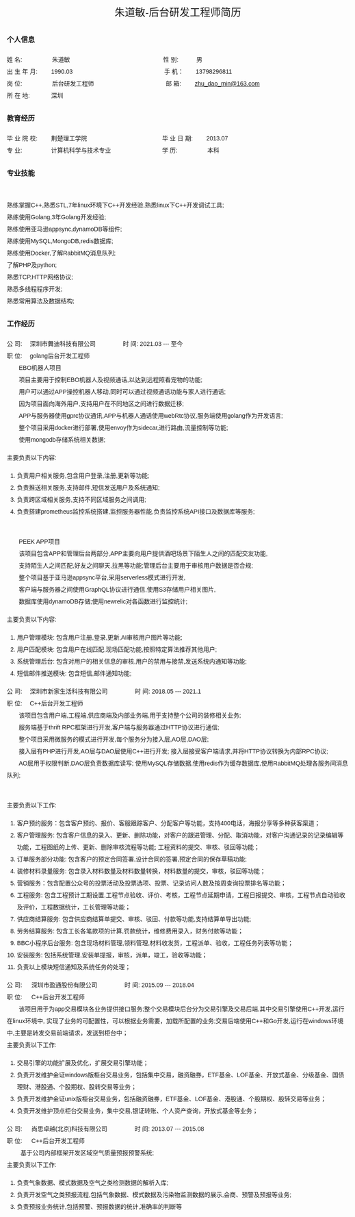<style>
body {
  font-family: Helvetica, arial, freesans, clean, sans-serif;
  font-size: 14px;
  line-height: 2;
  padding: 10px;
  max-width: 800px;
  margin: 0 auto;
}
</style>
<center><font size=5>朱道敏-后台研发工程师简历 </font> </center>

### 个人信息 
姓 名:&#8195;&#8195;&#8195;&#8195;&#8195;朱道敏 &#8195;&#8195;&#8195;&#8195;&#8195;&#8195;&#8195;&#8195;&#8195;&#8195;&#8195;&#8195;&#8195;&#8195;&#8195;  性 别:&#8195;&#8195;&#8195;男
<br/>出 生 年 月: &#8195;&#8195;1990.03&#8195;&#8195;&#8195;&#8195;&#8195;&#8195;&#8195;&#8195;&#8195;&#8195;&#8195;&#8195;&#8195;&#8195;&#8195; 手 机：&#8195;&#8195;13798296811
<br/>岗 位:&#8195;&#8195;&#8195;&#8195;&#8195;后台研发工程师&#8195;&#8195;&#8195;&#8195;&#8195;&#8195;&#8195;&#8195;&#8195;&#8195;&#8195;&#8195;邮 箱:&#8195;&#8195; zhu_dao_min@163.com   
所 在 地:  &#8195;&#8195;&#8195;  深圳

### 教育经历
毕 业 院 校:&#8195;&#8195;  荆楚理工学院   &#8195;&#8195;&#8195;&#8195;&#8195;&#8195;&#8195;&#8195;&#8195;&#8195;&#8195;&#8195; 毕 业 日 期:&#8195;&#8195; 2013.07
</br>专 业: &#8195;&#8195; &#8195;&#8195;    计算机科学与技术专业 &#8195;&#8195;&#8195;&#8195;&#8195;&#8195;&#8195;&#8195; 学 历:&#8195;&#8195;&#8195;&#8195;&#8195;本科     

### 专业技能
</br>熟练掌握C++,熟悉STL,7年linux环境下C++开发经验,熟悉linux下C++开发调试工具;
</br>熟练使用Golang,3年Golang开发经验;
</br>熟练使用亚马逊appsync,dynamoDB等组件;
</br>熟练使用MySQL,MongoDB,redis数据库;
</br>熟练使用Docker,了解RabbitMQ消息队列;
</br>了解PHP及python;
</br>熟悉TCP,HTTP网络协议;
</br>熟悉多线程程序开发;
</br>熟悉常用算法及数据结构;

### 工作经历

公 司: &#8195;深圳市舞迪科技有限公司    &#8195;&#8195;&#8195;&#8195; 时 间: 2021.03 --- 至今
<br/>职 位: &#8195;golang后台开发工程师 
<br/>&#8195;&#8195;EBO机器人项目
<br/>&#8195;&#8195;项目主要用于控制EBO机器人及视频通话,以达到远程照看宠物的功能;
  <br/>&#8195;&#8195;用户可以通过APP操控机器人移动,同时可以通过视频通话功能与家人进行通话; 
  <br/>&#8195;&#8195;因为项目面向海外用户,支持用户在不同地区之间进行数据迁移;
  <br/>&#8195;&#8195;APP与服务器使用gprc协议通讯,APP与机器人通话使用webRtc协议,服务端使用golang作为开发语言;
  <br/>&#8195;&#8195;整个项目采用docker进行部署,使用envoy作为sidecar,进行路由,流量控制等功能;
  <br/>&#8195;&#8195;使用mongodb存储系统相关数据;

主要负责以下内容:
1. 负责用户相关服务,包含用户登录,注册,更新等功能;
2. 负责推送相关服务,支持邮件,短信发送用户及系统通知;
3. 负责跨区域相关服务,支持不同区域服务之间调用;
4. 负责搭建prometheus监控系统搭建,监控服务器性能,负责监控系统API接口及数据库等服务;

<br/>&#8195;&#8195;PEEK APP项目
<br/>&#8195;&#8195;该项目包含APP和管理后台两部分,APP主要向用户提供酒吧场景下陌生人之间的匹配交友功能,
  <br/>&#8195;&#8195;支持陌生人之间匹配,好友之间聊天,拉黑等功能;管理后台主要用于审核用户数据是否合规;
  <br/>&#8195;&#8195;整个项目基于亚马逊appsync平台,采用serverless模式进行开发,
  <br/>&#8195;&#8195;客户端与服务器之间使用GraphQL协议进行通信,使用S3存储用户相关图片,
  <br/>&#8195;&#8195;数据库使用dynamoDB存储;使用newrelic对各函数进行监控统计;

主要负责以下内容:
1. 用户管理模块: 包含用户注册,登录,更新,AI审核用户图片等功能;
2. 用户匹配模块: 包含用户在线匹配,现场匹配功能,按照特定算法推荐其他用户;
3. 系统管理后台: 包含对用户的相关信息的审核,用户的禁用与接禁,发送系统内通知等功能;
4. 短信邮件推送模块: 包含短信,邮件通知功能;

公 司: &#8195;深圳市新家生活科技有限公司    &#8195;&#8195;&#8195;&#8195; 时 间: 2018.05 --- 2021.1
<br/>职 位: &#8195;C++后台开发工程师 
<br/>&#8195;&#8195;该项目包含用户端,工程端,供应商端及内部业务端,用于支持整个公司的装修相关业务;
<br/>&#8195;&#8195;服务端基于thrift RPC框架进行开发,客户端与服务器通过HTTP协议进行通信;
<br/>&#8195;&#8195;整个项目采用微服务的模式进行开发,每个服务分为接入层,AO层,DAO层;
<br/>&#8195;&#8195;接入层有PHP进行开发,AO层与DAO层使用C++进行开发; 接入层接受客户端请求,并将HTTP协议转换为内部RPC协议;
<br/>&#8195;&#8195;AO层用于权限判断,DAO层负责数据库读写; 使用MySQL存储数据,使用redis作为缓存数据库,使用RabbitMQ处理各服务间消息队列;

<br/>主要负责以下工作:

1. 客户预约服务：包含客户预约、报价、客服跟踪客户、分配客户等功能，支持400电话，海报分享等多种获客渠道；
2. 客户管理服务: 包含客户信息的录入、更新、删除功能，对客户的跟进管理、分配、取消功能，对客户沟通记录的记录编辑等功能，工程图纸的上传、更新、删除审核流程等功能;
                          工程资料的提交、审核、驳回等功能；
3. 订单服务部分功能: 包含客户的预定合同签署,设计合同的签署,预定合同的保存草稿功能;
4. 装修材料录量服务: 包含录入材料数量及材料数量转换，材料数量的提交，审核，驳回等功能；
5. 营销服务：包含配置公众号的投票活动及投票选项、投票、记录访问人数及按周查询投票排名等功能；
6. 工程服务: 包含工程预计工期设置,工程节点验收、评价、考核，工程节点延期申请，工程日报提交、审核，工程节点自动验收及评价，工程数据统计，工长管理等功能；
7. 供应商结算服务: 包含供应商结算单提交、审核、驳回、付款等功能,支持结算单导出功能;
8. 劳务结算服务: 包含工长各笔款项的计算,罚款统计，维修费用录入，财务付款等功能；
9. BBC小程序后台服务: 包含现场材料管理,领料管理,材料收发货，工程派单、验收，工程任务列表等功能；
10. 安装服务: 包括系统管理,安装单提报，审核，派单，竣工，验收等功能；
11. 负责以上模块短信通知及系统任务的处理；

公 司: &#8195; 深圳市盈通股份有限公司  &#8195;&#8195;&#8195;&#8195; 时 间: 2015.09 --- 2018.04   
职 位: &#8195; C++后台开发工程师
<br/>&#8195;&#8195;该项目用于为app交易模块各业务提供接口服务;整个交易模块后台分为交易引擎及交易后端,其中交易引擎使用C++开发,运行在linux环境中,
实现了业务的可配置性，可以根据业务需要，加载所配置的业务;交易后端使用C++和Go开发,运行在windows环境中,主要是转发交易前端请求，发送到柜台中；
<br/>主要负责以下工作:

1. 交易引擎的功能扩展及优化，扩展交易引擎功能；
2. 负责开发维护金证windows版柜台交易业务，包括集中交易，融资融券，ETF基金、LOF基金、开放式基金、分级基金、国债理财、港股通、个股期权、股转交易等业务；
3. 负责开发维护金证unix版柜台交易业务，包括融资融券，ETF基金、LOF基金、港股通、个股期权、股转交易等业务；
4. 负责开发维护顶点柜台交易业务，集中交易,银证转账、个人资产查询，开放式基金等业务；

公 司: &#8195; 尚思卓越(北京)科技有限公司  &#8195;&#8195;&#8195;&#8195; 时 间: 2013.07 --- 2015.08   
职 位: &#8195; C++后台开发工程师
<br/>&#8195;&#8195; 基于公司内部框架开发区域空气质量预报预警系统;
<br/>主要负责以下工作:

1. 负责气象数据、模式数据及空气之类检测数据的解析入库;
2. 负责开发空气之类预报流程,包括气象数据、模式数据及污染物监测数据的展示,会商、预警及预报等业务;
3. 负责预报业务统计,包括预警、预报数据的统计,准确率的判断等

